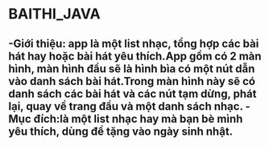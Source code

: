 # BAITHI_JAVA
-Giới thiệu: app là một list nhạc, tổng hợp các bài hát hay hoặc bài hát yêu thích.App gồm có 2 màn hình, màn hình đầu sẽ là hình bìa
có một nút dẫn vào danh sách bài hát.Trong màn hình này sẽ có danh sách các bài hát và các nút tạm dừng, phát lại, quay về trang đầu và một danh sách nhạc.
-Mục đích:là một list nhạc hay mà bạn bè mình yêu thích, dùng đề tặng vào ngày sinh nhật.
-
